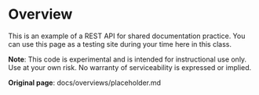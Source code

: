 # Overview

This is an example of a REST API for shared documentation practice. You can use this page as a testing site during your time here in this class.

**Note**: This code is experimental and is intended for instructional use only. Use at your own risk. No warranty of serviceability is expressed or implied.

**Original page**: docs/overviews/placeholder.md
